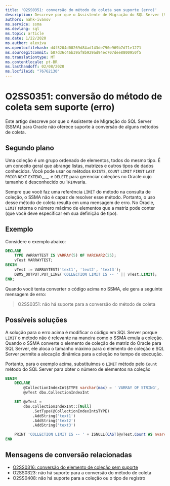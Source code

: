 ```yaml
---
title: 'O2SS0351: conversão do método de coleta sem suporte (erro)'
description: Descreve por que o Assistente de Migração do SQL Server (SSMA) para Oracle não oferece suporte à conversão de alguns métodos de coleta.
authors: nahk-ivanov
ms.service: ssma
ms.devlang: sql
ms.topic: article
ms.date: 1/22/2020
ms.author: alexiva
ms.openlocfilehash: d4f5204d00269d84ad143de790e969b7d71e1271
ms.sourcegitcommit: b87d36c46b39af8b929ad94ec707dee8800950f5
ms.translationtype: MT
ms.contentlocale: pt-BR
ms.lasthandoff: 02/08/2020
ms.locfileid: "76762130"
---
```

# <a name="o2ss0351-conversion-of-collection-method-not-supported-error"></a>O2SS0351: conversão do método de coleta sem suporte (erro)

Este artigo descreve por que o Assistente de Migração do SQL Server (SSMA) para Oracle não oferece suporte à conversão de alguns métodos de coleta.

## <a name="background"></a>Segundo plano

Uma coleção é um grupo ordenado de elementos, todos do mesmo tipo. É um conceito geral que abrange listas, matrizes e outros tipos de dados conhecidos. Você pode usar os métodos `EXISTS`, `COUNT` `LIMIT` `FIRST` `LAST` `PRIOR` `NEXT` `EXTEND`,,,,,, e `DELETE` para gerenciar coleções no Oracle cujo tamanho é desconhecido ou `TRIM`varia.

Sempre que você faz uma referência `LIMIT` do método na consulta de coleção, o SSMA não é capaz de resolver esse método. Portanto, o uso desse método de coleta resulta em uma mensagem de erro. No Oracle, `LIMIT` retorna o número máximo de elementos que a matriz pode conter (que você deve especificar em sua definição de tipo).

## <a name="example"></a>Exemplo

Considere o exemplo abaixo:

```sql
DECLARE
    TYPE VARRAYTEST IS VARRAY(5) OF VARCHAR2(25);
    vTest VARRAYTEST;
BEGIN
    vTest := VARRAYTEST('text1', 'text2', 'text3');
    DBMS_OUTPUT.PUT_LINE('COLLECTION LIMIT IS -- ' || vTest.LIMIT);
END;
```

Quando você tenta converter o código acima no SSMA, ele gera a seguinte mensagem de erro:

> O2SS0351: não há suporte para a conversão do método de coleta

## <a name="possible-remedies"></a>Possíveis soluções

A solução para o erro acima é modificar o código em SQL Server porque `LIMIT` o método não é relevante na maneira como o SSMA emula a coleção. Quando o SSMA converte o elemento de coleção de matriz do Oracle para SQL Server, ele aloca o tamanho máximo para o elemento de coleção e SQL Server permite a alocação dinâmica para a coleção no tempo de execução.

Portanto, para o exemplo acima, substituímos o `LIMIT` método pelo `Count` método do SQL Server para obter o número de elementos na coleção

```sql
BEGIN
    DECLARE
        @CollectionIndexInt$TYPE varchar(max) = ' VARRAY OF STRING',
        @vTest dbo.CollectionIndexInt

    SET @vTest =
        dbo.CollectionIndexInt::[Null]
            .SetType(@CollectionIndexInt$TYPE)
            .AddString('text1')
            .AddString('text2')
            .AddString('text3')

    PRINT 'COLLECTION LIMIT IS -- ' + ISNULL(CAST(@vTest.Count AS nvarchar(max)), '')
END
```

## <a name="related-conversion-messages"></a>Mensagens de conversão relacionadas

* [O2SS0316: conversão do elemento de coleção sem suporte](o2ss0408.md)
* O2SS0323: não há suporte para a conversão do método de coleta
* O2SS0408: não há suporte para a coleção ou o tipo de registro
